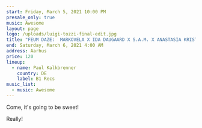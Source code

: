```yaml
---
start: Friday, March 5, 2021 10:00 PM
presale_only: true
music: Awesome
layout: page
logo: /uploads/luigi-tozzi-final-edit.jpg
title: "FEUM DAZE:  MARKOVELA X IDA DAUGAARD X S.A.M. X ANASTASIA KRISTENSEN"
end: Saturday, March 6, 2021 4:00 AM
address: Aarhus
price: 120
lineup:
  - name: Paul Kalkbrenner
    country: DE
    label: B1 Recs
music_list:
  - music: Awesome
---
```


Come, it's going to be sweet!

Really!

